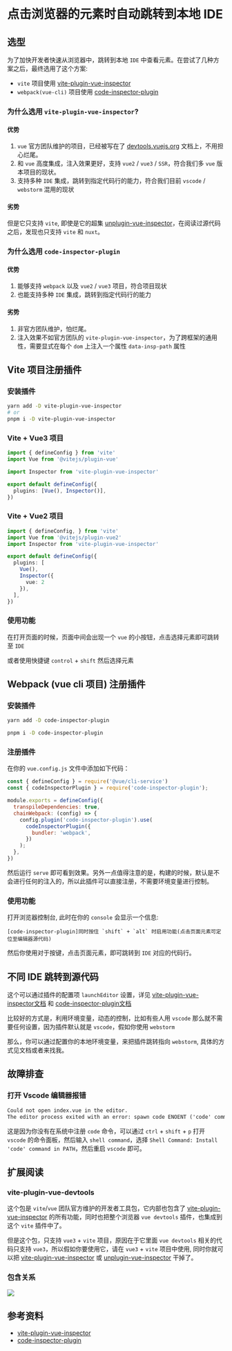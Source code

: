 # 点击浏览器的元素时自动跳转到本地 IDE

## 选型

为了加快开发者快速从浏览器中，跳转到本地 `IDE` 中查看元素。在尝试了几种方案之后，最终选用了这个方案:

- `vite` 项目使用 [vite-plugin-vue-inspector](https://www.npmjs.com/package/vite-plugin-vue-inspector) 
- `webpack(vue-cli)` 项目使用 [code-inspector-plugin](https://www.npmjs.com/package/code-inspector-plugin)

### 为什么选用 `vite-plugin-vue-inspector`?

#### 优势

1. `vue` 官方团队维护的项目，已经被写在了 [devtools.vuejs.org](https://devtools.vuejs.org/) 文档上，不用担心烂尾。
2. 和 `vue` 高度集成，注入效果更好，支持 `vue2` / `vue3` / `SSR`，符合我们多 `vue` 版本项目的现状。
3. 支持多种 `IDE` 集成，跳转到指定代码行的能力，符合我们目前 `vscode` / `webstorm` 混用的现状

#### 劣势

但是它只支持 `vite`, 即使是它的超集 [unplugin-vue-inspector](https://www.npmjs.com/package/unplugin-vue-inspector)，在阅读过源代码之后，发现也只支持  `vite` 和 `nuxt`。

### 为什么选用 `code-inspector-plugin`

#### 优势

1. 能够支持 `webpack` 以及 `vue2` / `vue3` 项目，符合项目现状
2. 也能支持多种 `IDE` 集成，跳转到指定代码行的能力

#### 劣势

1. 非官方团队维护，怕烂尾。
2. 注入效果不如官方团队的 `vite-plugin-vue-inspector`，为了跨框架的通用性，需要显式在每个 `dom` 上注入一个属性 `data-insp-path` 属性

## Vite 项目注册插件

### 安装插件

```sh
yarn add -D vite-plugin-vue-inspector
# or
pnpm i -D vite-plugin-vue-inspector
```

### Vite + Vue3 项目

```ts
import { defineConfig } from 'vite'
import Vue from '@vitejs/plugin-vue'

import Inspector from 'vite-plugin-vue-inspector'

export default defineConfig({
  plugins: [Vue(), Inspector()],
})
```

### Vite + Vue2 项目

```ts
import { defineConfig, } from 'vite'
import Vue from '@vitejs/plugin-vue2'
import Inspector from 'vite-plugin-vue-inspector'

export default defineConfig({
  plugins: [
    Vue(),
    Inspector({
      vue: 2
    }),
  ],
})
```

### 使用功能

在打开页面的时候，页面中间会出现一个 `vue` 的小按钮，点击选择元素即可跳转至 `IDE`

或者使用快捷键 `control` + `shift` 然后选择元素

## Webpack (vue cli 项目) 注册插件

### 安装插件

```sh
yarn add -D code-inspector-plugin

pnpm i -D code-inspector-plugin
```

### 注册插件

在你的 `vue.config.js` 文件中添加如下代码：

```js
const { defineConfig } = require('@vue/cli-service')
const { codeInspectorPlugin } = require('code-inspector-plugin');

module.exports = defineConfig({
  transpileDependencies: true,
  chainWebpack: (config) => {
    config.plugin('code-inspector-plugin').use(
      codeInspectorPlugin({
        bundler: 'webpack',
      })
    );
  },
})
```

然后运行 `serve` 即可看到效果。另外一点值得注意的是，构建的时候，默认是不会进行任何的注入的，所以此插件可以直接注册，不需要环境变量进行控制。

### 使用功能

打开浏览器控制台, 此时在你的 `console` 会显示一个信息:

```
[code-inspector-plugin]同时按住 `shift` + `alt` 时启用功能(点击页面元素可定位至编辑器源代码)
```

然后你使用对于按键，点击页面元素，即可跳转到 `IDE` 对应的代码行。

## 不同 IDE 跳转到源代码

这个可以通过插件的配置项 `launchEditor` 设置，详见 [vite-plugin-vue-inspector文档](https://github.com/webfansplz/vite-plugin-vue-inspector) 和 [code-inspector-plugin文档](https://inspector.fe-dev.cn/guide/ide.html)

比较好的方式是，利用环境变量，动态的控制，比如有些人用 `vscode` 那么就不需要任何设置，因为插件默认就是 `vscode`，假如你使用 `webstorm`

那么，你可以通过配置你的本地环境变量，来把插件跳转指向 `webstorm`, 具体的方式见文档或者来找我。

## 故障排查

### 打开 Vscode 编辑器报错

```txt
Could not open index.vue in the editor.
The editor process exited with an error: spawn code ENOENT ('code' command does not exist in 'PATH').
```

这是因为你没有在系统中注册 `code` 命令，可以通过 `ctrl` + `shift` + `p` 打开 `vscode` 的命令面板，然后输入 `shell command`，选择 `Shell Command: Install 'code' command in PATH`，然后重启 `vscode` 即可。

## 扩展阅读

### vite-plugin-vue-devtools

这个包是 `vite`/`vue` 团队官方维护的开发者工具包，它内部也包含了 [vite-plugin-vue-inspector](https://www.npmjs.com/package/vite-plugin-vue-inspector) 的所有功能，同时也把整个浏览器 `vue devtools` 插件，也集成到这个 `vite` 插件中了。

但是这个包，只支持 `vue3` + `vite` 项目，原因在于它里面 `vue devtools` 相关的代码只支持 `vue3`，所以假如你要使用它，请在 `vue3` + `vite` 项目中使用, 同时你就可以把 [vite-plugin-vue-inspector](https://www.npmjs.com/package/vite-plugin-vue-inspector) 或 [unplugin-vue-inspector](https://www.npmjs.com/package/unplugin-vue-inspector) 干掉了。

### 包含关系

![](./inspect.png)

## 参考资料

- [vite-plugin-vue-inspector](https://www.npmjs.com/package/vite-plugin-vue-inspector)
- [code-inspector-plugin](https://inspector.fe-dev.cn/)